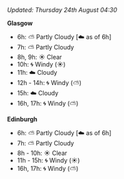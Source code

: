 *Updated: Thursday 24th August 04:30*

**Glasgow**

* 6h: :partly_sunny: Partly Cloudy [:cloud: as of 6h]
* 7h: :partly_sunny: Partly Cloudy
* 8h, 9h: :sunny: Clear
* 10h: :cyclone: Windy (:sunny:)
* 11h: :cloud: Cloudy
* 12h - 14h: :cyclone: Windy (:partly_sunny:)
* 15h: :cloud: Cloudy
* 16h, 17h: :cyclone: Windy (:partly_sunny:)

**Edinburgh**

* 6h: :partly_sunny: Partly Cloudy [:cloud: as of 6h]
* 7h: :partly_sunny: Partly Cloudy
* 8h - 10h: :sunny: Clear
* 11h - 15h: :cyclone: Windy (:sunny:)
* 16h, 17h: :cyclone: Windy (:partly_sunny:)
